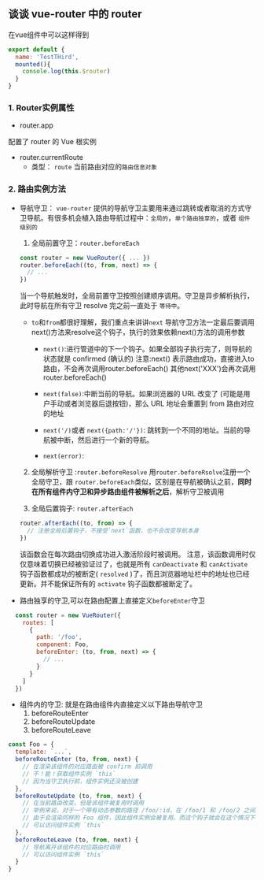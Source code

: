 ## 谈谈 vue-router 中的 router

在vue组件中可以这样得到
```js
export default {
  name: 'TestTHird',
  mounted(){
    console.log(this.$router)
  }
}
```
### 1. Router实例属性

* router.app

配置了 router 的 Vue 根实例

* router.currentRoute
  * 类型： `route`
  当前路由对应的`路由信息对象`

### 2. 路由实例方法
* 导航守卫： `vue-router` 提供的导航守卫主要用来通过跳转或者取消的方式守卫导航。有很多机会植入路由导航过程中：`全局的`，`单个路由独享的`，或者 `组件级别的`
  1. 全局前置守卫：`router.beforeEach`

  ```js
  const router = new VueRouter({ ... })
  router.beforeEach((to, from, next) => {
    // ...
  })
  ```
  
  当一个导航触发时，全局前置守卫按照创建顺序调用。守卫是异步解析执行，此时导航在所有守卫 resolve 完之前一直处于 `等待中`。
  * `to`和`from`都很好理解，我们重点来讲讲`next`
  导航守卫方法一定最后要调用 next()方法来resolve这个钩子，执行的效果依赖next()方法的调用参数

    * `next()`:进行管道中的下一个钩子。如果全部钩子执行完了，则导航的状态就是 confirmed (确认的)
      注意:next() 表示路由成功，直接进入to路由，不会再次调用router.beforeEach()
      其他next('XXX')会再次调用router.beforeEach()


    * `next(false)`:中断当前的导航。如果浏览器的 URL 改变了 (可能是用户手动或者浏览器后退按钮)，那么 URL 地址会重置到 from 路由对应的地址

    * `next('/)`或者 `next({path:'/'})`: 跳转到一个不同的地址。当前的导航被中断，然后进行一个新的导航。

    * `next(error)`:


  2. 全局解析守卫 :`router.beforeResolve`
    用`router.beforeRsolve`注册一个全局守卫，跟 `router.beforeEach`类似，区别是在导航被确认之前，**同时在所有组件内守卫和异步路由组件被解析之后**，解析守卫被调用

  3. 全局后置钩子: `router.afterEach`

  ```js
  router.afterEach((to, from) => {
    // 注册全局后置钩子，不接受`next`函数，也不会改变导航本身
  })
  ```
  
  该函数会在每次路由切换成功进入激活阶段时被调用。
  注意，该函数调用时仅仅意味着切换已经被验证过了，也就是所有 `canDeactivate` 和 `canActivate` 钩子函数都成功的被断定( `resolved` )了，而且浏览器地址栏中的地址也已经更新。并不能保证所有的 `activate` 钩子函数都被断定了。


* 路由独享的守卫,可以在路由配置上直接定义`beforeEnter`守卫

``` js
  const router = new VueRouter({
    routes: [
      {
        path: '/foo',
        component: Foo,
        beforeEnter: (to, from, next) => {
          // ...
        }
      }
    ]
  })
```

* 组件内的守卫: 就是在路由组件内直接定义以下路由导航守卫
  1. beforeRouteEnter
  2. beforeRouteUpdate
  3. beforeRouteLeave

```js
const Foo = {
  template: `...`,
  beforeRouteEnter (to, from, next) {
    // 在渲染该组件的对应路由被 confirm 前调用
    // 不！能！获取组件实例 `this`
    // 因为当守卫执行前，组件实例还没被创建
  },
  beforeRouteUpdate (to, from, next) {
    // 在当前路由改变，但是该组件被复用时调用
    // 举例来说，对于一个带有动态参数的路径 /foo/:id，在 /foo/1 和 /foo/2 之间跳转的时候，
    // 由于会渲染同样的 Foo 组件，因此组件实例会被复用。而这个钩子就会在这个情况下被调用。
    // 可以访问组件实例 `this`
  },
  beforeRouteLeave (to, from, next) {
    // 导航离开该组件的对应路由时调用
    // 可以访问组件实例 `this`
  }
}
```




